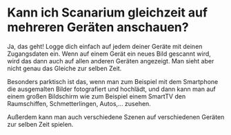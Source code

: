 # Kann ich Scanarium gleichzeit auf mehreren Geräten anschauen?

Ja, das geht! Logge dich einfach auf jedem deiner Geräte mit deinen Zugangsdaten ein. Wenn auf einem Gerät ein neues Bild gescannt wird, wird das dann auch auf allen anderen Geräten angezeigt. Man sieht aber nicht genau das Gleiche zur selben Zeit.

Besonders parktisch ist das, wenn man zum Beispiel mit dem Smartphone die ausgemalten Bilder fotografiert und hochlädt, und dann kann man auf einem großen Bildschirm wie zum Beispiel einem SmartTV den Raumschiffen, Schmetterlingen, Autos,... zusehen.

Außerdem kann man auch verschiedene Szenen auf verschiedenen Geräten zur selben Zeit spielen.
